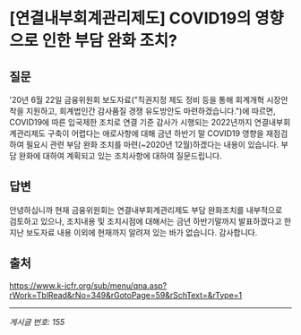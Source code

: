 # [연결내부회계관리제도] COVID19의 영향으로 인한 부담 완화 조치?

## 질문
'20년 6월 22일 금융위원회 보도자료("직권지정 제도 정비 등을 통해 회계개혁 시장안착을 지원하고, 회계법인간 감사품질 경쟁 유도방안도 마련하겠습니다.")에 따르면,
COVID19에 따른 입국제한 조치로 연결 기준 감사가 시행되는 2022년까지 연결내부회계관리제도 구축이 어렵다는 애로사항에 대해 금년 하반기 말 COVID19 영향을 재점검하여 필요시 관련 부담 완화 조치를 마련(~2020년 12월)하겠다는 내용이 있습니다.
부담 완화에 대하여 계획되고 있는 조치사항에 대하여 질문드립니다.

## 답변
안녕하십니까
현재 금융위원회는 연결내부회계관리제도 부담 완화조치를 내부적으로 검토하고 있으나, 조치내용 및 조치시점에 대해서는 금년 하반기말까지 발표하겠다고 한 지난 보도자료 내용 이외에 현재까지 알려져 있는 바가 없습니다.
감사합니다.

## 출처
https://www.k-icfr.org/sub/menu/qna.asp?rWork=TblRead&rNo=349&rGotoPage=59&rSchText=&rType=1

---
*게시글 번호: 155*

